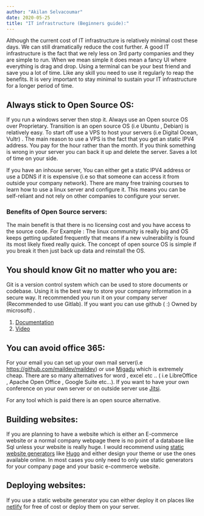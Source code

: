 ```yaml
---
author: "Akilan Selvacoumar"
date: 2020-05-25
title: "IT infrastructure (Beginners guide):"
---
```


Although the current cost of IT infrastructure is relatively minimal cost these days. We can still dramatically reduce the cost further. A good IT infrastructure is the fact that we rely less on 3rd party companies and they are simple to run. When we mean simple it does mean a fancy UI where everything is drag and drop. Using a terminal can be your best friend and save you a lot of time. Like any skill you need to use it regularly to reap the benefits. It is very important to stay minimal to sustain your IT infrastructure for a longer period of time.

## Always stick to Open Source OS:
If you run a windows server then stop it. Always use an Open source OS over Proprietary. Transition is an open source OS (i.e Ubuntu , Debian) is relatively easy. To start off use a VPS to host your servers (i.e Digital Ocean, Vultr) . The main reason to use a VPS is the fact that you get an static IPV4 address. You pay for the hour rather than the month. If you think something is wrong in your server you can back it up and delete the server. Saves a lot of time on your side.

If you have an inhouse server, You can either get a static IPV4 address or use a DDNS if it is expensive (i.e so that someone can access it from outside your company network). There are many free training courses to learn how to use a linux server and configure it. This means you can be self-reliant and not rely on other companies to configure your server.

### Benefits of Open Source servers:
The main benefit is that there is no licensing cost and you have access to the source code. For Example : The linux community is really big and OS keeps getting updated frequently that means if a new vulnerability is found its most likely fixed really quick. The concept of open source OS is simple if you break it then just back up data and reinstall the OS.

## You should know Git no matter who you are:
Git is a version control system which can be used to store documents or codebase. Using it is the best way to store your company information in a secure way. It recommended you run it on your company server (Recommended to use Gitlab). If you want you can use github ( :) Owned by microsoft) .

1. [Documentation](https://git-scm.com/doc)
2. [Video](https://www.youtube.com/watch?v=2sjqTHE0zok&list=LLhy18QB1hBzZ7MniIW_FJvQ&index=6&t=0s)

## You can avoid office 365:
For your email you can set up your own mail server(i.e https://github.com/maildev/maildev) or use [Migadu](https://www.migadu.com/en/index.html) which is extremely cheap. There are so many alternatives for word , excel etc .. ( i.e LibreOffice , Apache Open Office , Google Suite etc...). If you want to have your own conference on your own server or on outside server use [Jitsi](https://jitsi.org/).

For any tool which is paid there is an open source alternative.

## Building websites:
If you are planning to have a website which is either an E-commerce website or a normal company webpage there is no point of a database like Sql unless your website is really huge. I would recommend using [static website generators](https://dzone.com/articles/6-reasons-why-you-should-go-for-a-static-website) like [Hugo](https://gohugo.io/) and either design your theme or use the ones available online. In most cases you only need to only use static generators for your company page and your basic e-commerce website.

## Deploying websites:
If you use a static website generator you can either deploy it on places like [netlify](https://www.netlify.com/) for free of cost or deploy them on your server.
